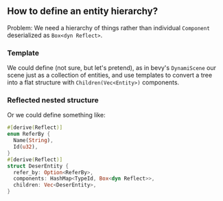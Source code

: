 ## How to define an entity hierarchy?

Problem: We need a hierarchy of things rather than individual `Component`
deserialized as `Box<dyn Reflect>`.

### Template

We could define (not sure, but let's pretend), as in bevy's `DynamiScene` our
scene just as a collection of entities, and use templates to convert a tree
into a flat structure with `Children(Vec<Entity>)` components.

### Reflected nested structure

Or we could define something like:

```rust
#[derive(Reflect)]
enum ReferBy {
  Name(String),
  Id(u32),
}
#[derive(Reflect)]
struct DeserEntity {
  refer_by: Option<ReferBy>,
  components: HashMap<TypeId, Box<dyn Reflect>>,
  children: Vec<DeserEntity>,
}
```